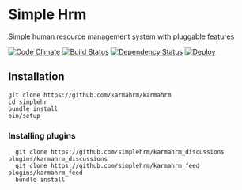 # Simple Hrm
Simple human resource management system with pluggable features

[![Code Climate](https://codeclimate.com/github/karmahrm/karmahrm/badges/gpa.svg)](https://codeclimate.com/github/karmahrm/karmahrm)
[![Build Status](https://travis-ci.org/karmahrm/karmahrm.svg?branch=master)](https://travis-ci.org/karmahrm/karmahrm)
[![Dependency Status](https://gemnasium.com/karmahrm/karmahrm.svg)](https://gemnasium.com/karmahrm/karmahrm)
[![Deploy](https://www.herokucdn.com/deploy/button.svg)](https://heroku.com/deploy)


## Installation
```
git clone https://github.com/karmahrm/karmahrm
cd simplehr
bundle install
bin/setup
```
### Installing plugins
```
  git clone https://github.com/simplehrm/karmahrm_discussions plugins/karmahrm_discussions
  git clone https://github.com/simplehrm/karmahrm_feed plugins/karmahrm_feed
  bundle install

```

